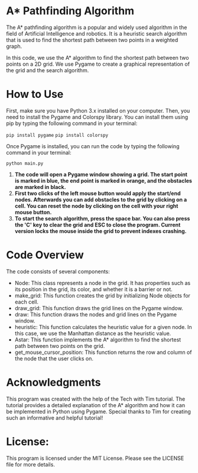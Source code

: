 # A* Pathfinding Algorithm
The A* pathfinding algorithm is a popular and widely used algorithm in the field of Artificial Intelligence and robotics. It is a heuristic search algorithm that is used to find the shortest path between two points in a weighted graph.

In this code, we use the A* algorithm to find the shortest path between two points on a 2D grid. We use Pygame to create a graphical representation of the grid and the search algorithm.

# How to Use
First, make sure you have Python 3.x installed on your computer. Then, you need to install the Pygame and Colorspy library. You can install them using pip by typing the following command in your terminal:

`pip install pygame`
`pip install colorspy`

Once Pygame is installed, you can run the code by typing the following command in your terminal:

`python main.py`

1. __The code will open a Pygame window showing a grid. The start point is marked in blue, the end point is marked in orange, and the obstacles are marked in black.__
2. __First two clicks of the left mouse button would apply the start/end nodes. Afterwards you can add obstacles to the grid by clicking on a cell. You can reset the node by clicking on the cell with your right mouse button.__
3. __To start the search algorithm, press the space bar. You can also press the 'C' key to clear the grid and ESC to close the program. Current version locks the mouse inside the grid to prevent indexes crashing.__

# Code Overview
The code consists of several components:

* Node: This class represents a node in the grid. It has properties such as its position in the grid, its color, and whether it is a barrier or not.
* make_grid: This function creates the grid by initializing Node objects for each cell.
* draw_grid: This function draws the grid lines on the Pygame window.
* draw: This function draws the nodes and grid lines on the Pygame window.
* heuristic: This function calculates the heuristic value for a given node. In this case, we use the Manhattan distance as the heuristic value.
* Astar: This function implements the A* algorithm to find the shortest path between two points on the grid.
* get_mouse_cursor_position: This function returns the row and column of the node that the user clicks on.

# Acknowledgments
This program was created with the help of the Tech with Tim tutorial. The tutorial provides a detailed explanation of the A* algorithm and how it can be implemented in Python using Pygame. Special thanks to Tim for creating such an informative and helpful tutorial!

# License:

This program is licensed under the MIT License. Please see the LICENSE file for more details.
